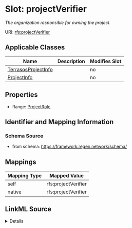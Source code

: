

# Slot: projectVerifier


_The organization responsible for owning the project._





URI: [rfs:projectVerifier](https://framework.regen.network/schema/projectVerifier)



<!-- no inheritance hierarchy -->





## Applicable Classes

| Name | Description | Modifies Slot |
| --- | --- | --- |
| [TerrasosProjectInfo](TerrasosProjectInfo.md) |  |  no  |
| [ProjectInfo](ProjectInfo.md) |  |  no  |







## Properties

* Range: [ProjectRole](ProjectRole.md)





## Identifier and Mapping Information







### Schema Source


* from schema: https://framework.regen.network/schema/




## Mappings

| Mapping Type | Mapped Value |
| ---  | ---  |
| self | rfs:projectVerifier |
| native | rfs:projectVerifier |




## LinkML Source

<details>
```yaml
name: projectVerifier
description: The organization responsible for owning the project.
from_schema: https://framework.regen.network/schema/
rank: 1000
slot_uri: rfs:projectVerifier
alias: projectVerifier
domain_of:
- ProjectInfo
range: ProjectRole

```
</details>